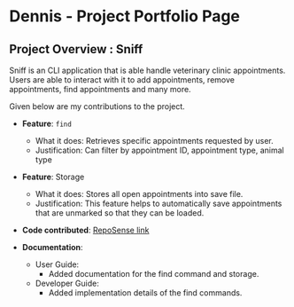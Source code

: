 # Dennis - Project Portfolio Page

## Project Overview : Sniff

Sniff is an CLI application that is able handle veterinary clinic appointments. Users are able to interact
with it to add appointments, remove appointments, find appointments and many more.

Given below are my contributions to the project.

* **Feature**: `find`
    * What it does: Retrieves specific appointments requested by user.
    * Justification: Can filter by appointment ID, appointment type, animal type <br>

* **Feature**: Storage 
    * What it does: Stores all open appointments into save file.
    * Justification: This feature helps to automatically save appointments that are unmarked so that they can be loaded.

* **Code contributed**:
  [RepoSense link](https://nus-cs2113-ay2223s2.github.io/tp-dashboard/?search=vignesh&sort=groupTitle&sortWithin=title&timeframe=commit&mergegroup=&groupSelect=groupByRepos&breakdown=true&since=2023-02-17&checkedFileTypes=docs~functional-code~test-code~other&tabOpen=true&tabType=zoom&zA=Vignesh-30&zR=AY2223S2-CS2113-W12-1%2Ftp%5Bmaster%5D&zACS=64&zS=2023-02-17&zFS=vignesh&zU=2023-04-07&zMG=false&zFTF=commit&zFGS=groupByRepos&zFR=false)

* **Documentation**:
    * User Guide:
        * Added documentation for the find command and storage.
    * Developer Guide:
        * Added implementation details of the find commands.

    
